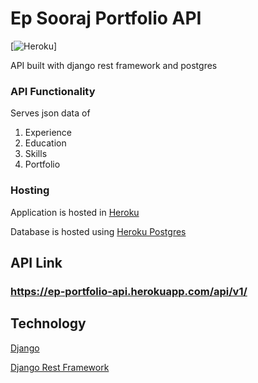 # Ep Sooraj Portfolio API

[![Heroku](https://heroku-badge.herokuapp.com/?app=ep-portfolio-api)]

API built with django rest framework and postgres

### API Functionality
Serves json data of
  1. Experience
  2. Education
  3. Skills
  4. Portfolio

### Hosting

Application is hosted in [Heroku](https://heroku.com/)

Database is hosted using [Heroku Postgres](https://www.heroku.com/postgres)

## API Link
### https://ep-portfolio-api.herokuapp.com/api/v1/

## Technology

[Django](https://www.djangoproject.com/)

[Django Rest Framework](https://www.django-rest-framework.org/)
